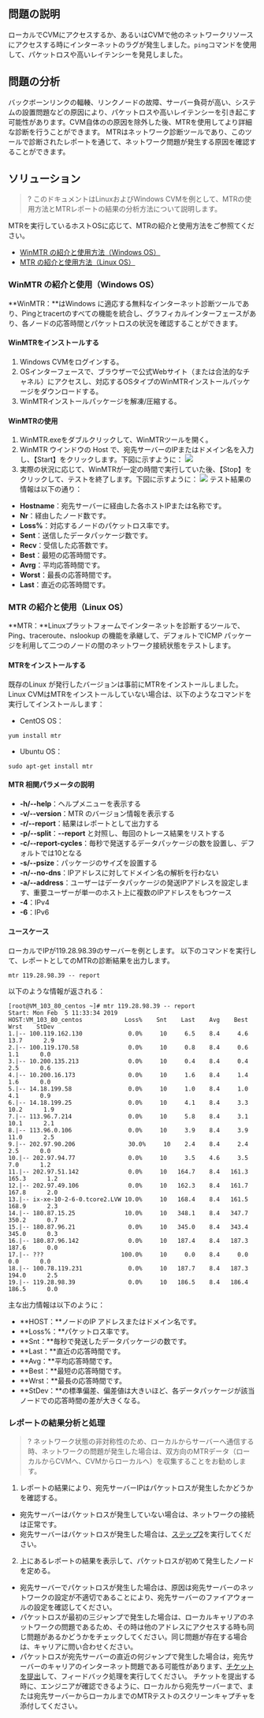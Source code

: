 ## 問題の説明
ローカルでCVMにアクセスするか、あるいはCVMで他のネットワークリソースにアクセスする時にインターネットのラグが発生しました。`ping`コマンドを使用して、パケットロスや高いレイテンシーを発見しました。

## 問題の分析
バックボーンリンクの輻輳、リンクノードの故障、サーバー負荷が高い、システムの設置問題などの原因により、パケットロスや高いレイテンシーを引き起こす可能性があります。CVM自体のの原因を除外した後、MTRを使用してより詳細な診断を行うことができます。
MTRはネットワーク診断ツールであり、このツールで診断されたレポートを通じて、ネットワーク問題が発生する原因を確認することができます。

## ソリューション
>? このドキュメントはLinuxおよびWindows CVMを例として、MTRの使用方法とMTRレポートの結果の分析方法について説明します。
>
MTRを実行しているホストOSに応じて、MTRの紹介と使用方法をご参照てください。
- [WinMTR の紹介と使用方法（Windows OS）](#MTRofWindows)
- [MTR の紹介と使用方法（Linux OS）](#MTRofLinux)

<span id="MTRofWindows"></span>
### WinMTR の紹介と使用（Windows OS）
**WinMTR：**はWindows に適応する無料なインターネット診断ツールであり、Pingとtracertのすべての機能を統合し、グラフィカルインターフェースがあり、各ノードの応答時間とパケットロスの状況を確認することができます。

#### WinMTRをインストールする
1. Windows CVMをログインする。
2. OSインターフェースで、ブラウザーで公式Webサイト（または合法的なチャネル）にアクセスし、対応するOSタイプのWinMTRインストールパッケージをダウンロードする。
3. WinMTRインストールパッケージを解凍/圧縮する。

#### WinMTRの使用
1. WinMTR.exeをダブルクリックして、WinMTRツールを開く。
2. WinMTR ウインドウの Host で、宛先サーバーのIPまたはドメイン名を入力し、【Start】をクリックします。下図に示すように：
![](https://main.qcloudimg.com/raw/7aa2d2e76b86deabd6d0248ecf89de56.png)
3. 実際の状況に応じて、WinMTRが一定の時間で実行していた後、【Stop】をクリックして、テストを終了します。下図に示すように：
![](https://main.qcloudimg.com/raw/5d73f806c0252d26755d584e874c26f1.png)
テスト結果の情報は以下の通り：
 - **Hostname**：宛先サーバーに経由した各ホストIPまたは名称です。
 - **Nr**：経由したノード数です。
 - **Loss%**：対応するノードのパケットロス率です。
 - **Sent**：送信したデータパッケージ数です。
 - **Recv**：受信した応答数です。
 - **Best**：最短の応答時間です。
 - **Avrg**：平均応答時間です。
 - **Worst**：最長の応答時間です。
 - **Last**：直近の応答時間です。

<span id="MTRofLinux"></span>
### MTR の紹介と使用（Linux OS）
**MTR：**Linuxプラットフォームでインターネットを診断するツールで、Ping、traceroute、nslookup の機能を承継して、デフォルトでICMP パッケージを利用して二つのノードの間のネットワーク接続状態をテストします。

####  MTRをインストールする
既存のLinux が発行したバージョンは事前にMTRをインストールしました。Linux CVMはMTRをインストールしていない場合は、以下のようなコマンドを実行してインストールします：
- CentOS OS：
```
yum install mtr
```
- Ubuntu OS：
```
sudo apt-get install mtr
```

#### MTR 相関パラメータの説明
- **-h/--help**：ヘルプメニューを表示する
- **-v/--version**：MTR のバージョン情報を表示する
- **-r/--report**：結果はレポートとして出力する
- **-p/--split**：**--report** と対照し、毎回のトレース結果をリストする
- **-c/--report-cycles**：毎秒で発送するデータパッケージの数を設置し、デフォルトでは10となる
- **-s/--psize**：パッケージのサイズを設置する
- **-n/--no-dns**：IPアドレスに対してドメイン名の解析を行わない
- **-a/--address**：ユーザーはデータパッケージの発送IPアドレスを設定します、重要ユーザーが単一のホスト上に複数のIPアドレスをもつケース
- **-4**：IPv4
- **-6**：IPv6

#### ユースケース
ローカルでIPが119.28.98.39のサーバーを例とします。
以下のコマンドを実行して、レポートとしてのMTRの診断結果を出力します。
```
mtr 119.28.98.39 -- report
```
以下のような情報が返される：
```
[root@VM_103_80_centos ~]# mtr 119.28.98.39 -- report
Start: Mon Feb  5 11:33:34 2019
HOST:VM_103_80_centos            Loss%    Snt    Last    Avg    Best    Wrst    StDev
1.|-- 100.119.162.130             0.0%     10     6.5    8.4     4.6    13.7      2.9
2.|-- 100.119.170.58              0.0%     10     0.8    8.4     0.6     1.1      0.0
3.|-- 10.200.135.213              0.0%     10     0.4    8.4     0.4     2.5      0.6
4.|-- 10.200.16.173               0.0%     10     1.6    8.4     1.4     1.6      0.0
5.|-- 14.18.199.58                0.0%     10     1.0    8.4     1.0     4.1      0.9
6.|-- 14.18.199.25                0.0%     10     4.1    8.4     3.3    10.2      1.9
7.|-- 113.96.7.214                0.0%     10     5.8    8.4     3.1    10.1      2.1
8.|-- 113.96.0.106                0.0%     10     3.9    8.4     3.9    11.0      2.5
9.|-- 202.97.90.206               30.0%     10    2.4    8.4     2.4     2.5      0.0
10.|-- 202.97.94.77               0.0%     10     3.5    4.6     3.5     7.0      1.2
11.|-- 202.97.51.142              0.0%     10   164.7    8.4   161.3   165.3      1.2
12.|-- 202.97.49.106              0.0%     10   162.3    8.4   161.7   167.8      2.0
13.|-- ix-xe-10-2-6-0.tcore2.LVW 10.0%     10   168.4    8.4   161.5   168.9      2.3
14.|-- 180.87.15.25              10.0%     10   348.1    8.4   347.7   350.2      0.7
15.|-- 180.87.96.21               0.0%     10   345.0    8.4   343.4   345.0      0.3
16.|-- 180.87.96.142              0.0%     10   187.4    8.4   187.3   187.6      0.0
17.|-- ???                      100.0%     10     0.0    8.4     0.0     0.0      0.0
18.|-- 100.78.119.231             0.0%     10   187.7    8.4   187.3   194.0      2.5
19.|-- 119.28.98.39               0.0%     10   186.5    8.4   186.4   186.5      0.0
```
主な出力情報は以下のように：
- **HOST：**ノードのIP アドレスまたはドメイン名です。
- **Loss%：**パケットロス率です。
- **Snt：**毎秒で発送したデータパッケージの数です。
- **Last：**直近の応答時間です。
- **Avg：**平均応答時間です。
- **Best：**最短の応答時間です。
- **Wrst：**最長の応答時間です。
- **StDev：**の標準偏差、偏差値は大きいほど、各データパッケージが該当ノードでの応答時間の差が大きくなる。

### レポートの結果分析と処理
>? ネットワーク状態の非対称性のため、ローカルからサーバーへ通信する時、ネットワークの問題が発生した場合は、双方向のMTRデータ（ローカルからCVMへ、CVMからローカルへ）を収集することをお勧めします。
>
1. レポートの結果により、宛先サーバーIPはパケットロスが発生したかどうかを確認する。
 - 宛先サーバーはパケットロスが発生していない場合は、ネットワークの接続は正常です。
 - 宛先サーバーはパケットロスが発生した場合は、[ステップ2](#step02)を実行してください。
2. <span id="step02">上にあるレポートの結果を表示して、パケットロスが初めて発生したノードを定める。</span>
 - 宛先サーバーでパケットロスが発生した場合は、原因は宛先サーバーのネットワークの設定が不適切であることにより、宛先サーバーのファイアウォールの設定を確認してください。
 - パケットロスが最初の三ジャンプで発生した場合は、ローカルキャリアのネットワークの問題であるため、その時は他のアドレスにアクセスする時も同じ問題があるかどうかをチェックしてください。同じ問題が存在する場合は、キャリアに問い合わせください。
 - パケットロスが宛先サーバーの直近の何ジャンプで発生した場合は，宛先サーバーのキャリアのインターネット問題である可能性があります、[チケットを提出](https://console.cloud.tencent.com/workorder/category)して、フィードバック処理を実行してください。
 チケットを提出する時に、エンジニアが確認できるように、ローカルから宛先サーバーまで、または宛先サーバーからローカルまでのMTRテストのスクリーンキャプチャを添付してください。
